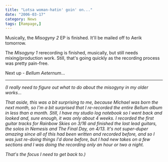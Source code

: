 ```yaml
---
title: "Lotsa woman-hatin' goin' on..."
date: "2006-03-17"
category: News
tags: [Rampage,]
---
```


Musically, the *Misogyny 2* EP is finished. It'll be mailed off to Aerik tomorrow.

The *Misogyny 1* rerecording is finished, musically, but still needs mixing/production work. Still, that's going quickly as the recording process was pretty pain-free.

Next up - *Bellum Aeternum*...

* * *

*(I really need to figure out what to do about the misogyny in my older works...*

*That aside, this was a bit surprising to me, because Michael was born the next month, so I'm a bit surprised that I re-recorded the entire Bellum album in less than a month. Still, I have my studio log notebook so I went back and looked and, sure enough, it was only about 4 weeks. I recorded the first guitar tracks for Rainbow Skies on 3/16 and finished the last lead guitars, the solos in Nemesis and The Final Day, on 4/13. It's not super-duper amazing since all of this had been written and recorded before, and so I was just re-doing things I'd done before, but I had new takes on a few sections and I was doing the recording only an hour or two a night.*

*That's the focus I need to get back to.)*
